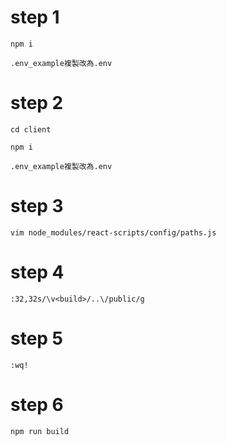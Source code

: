 # step 1
```
npm i
```
```
.env_example複製改為.env
```
# step 2
```
cd client
```
```
npm i
```
```
.env_example複製改為.env
```

# step 3
```
vim node_modules/react-scripts/config/paths.js
```

# step 4

```
:32,32s/\v<build>/..\/public/g
```

# step 5
```
:wq!
```
# step 6
```
npm run build
```
